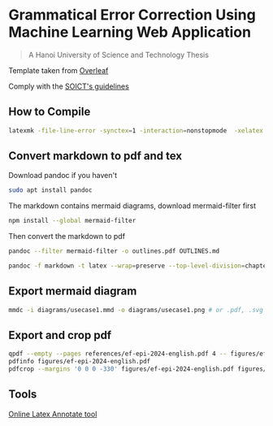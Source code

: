 # Grammatical Error Correction Using Machine Learning Web Application

> A Hanoi University of Science and Technology Thesis

Template taken from [Overleaf](https://www.overleaf.com/latex/templates/thesis-template-for-hanoi-university-of-science-and-technology/nfpspdwmgjmz)

Comply with the [SOICT's guidelines](https://soict.hust.edu.vn/trang-chu/template-va-quy-cach-dong-quyen-do-an-tot-nghiep)

## How to Compile

```sh
latexmk -file-line-error -synctex=1 -interaction=nonstopmode  -xelatex -outdir=build report.tex
```

## Convert markdown to pdf and tex

Download pandoc if you haven't

```sh
sudo apt install pandoc
```

The markdown contains mermaid diagrams, download mermaid-filter first

```sh
npm install --global mermaid-filter
```

Then convert the markdown to pdf

```sh
pandoc --filter mermaid-filter -o outlines.pdf OUTLINES.md
```

```sh
pandoc -f markdown -t latex --wrap=preserve --top-level-division=chapter -o outline.tex OUTLINES.md
```

## Export mermaid diagram

```sh
mmdc -i diagrams/usecase1.mmd -o diagrams/usecase1.png # or .pdf, .svg
```

## Export and crop pdf

```sh
qpdf --empty --pages references/ef-epi-2024-english.pdf 4 -- figures/ef-epi-2024-english.pdf
pdfinfo figures/ef-epi-2024-english.pdf
pdfcrop --margins '0 0 0 -330' figures/ef-epi-2024-english.pdf figures/ef-epi-2024-english-crop.pdf
```

## Tools

[Online Latex Annotate tool](https://ff.cx/latex-overlay-generator)

